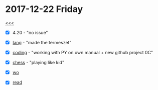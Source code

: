 
2017-12-22 Friday
======

[<<<](https://github.com/ttltrk/0con/blob/master/0con/README.MD)

- [x] 4.20 - "no issue"
- [x] [lang](https://github.com/ttltrk/ELSE/blob/master/LAN/ENG/LAN.MD) - "made the termeszet"
- [x] [coding](https://ttltrk.github.io/ttltrk.github.io/) - "working with PY on own manual + new github project 0C"
- [x] [chess](https://github.com/ttltrk/ELSE/blob/master/CHESS/CHESS.MD) - "playing like kid"
- [x] [wo](https://github.com/ttltrk/ELSE/blob/master/PWR/PWR.MD)
- [x] [read](https://github.com/ttltrk/BKS/blob/master/README.MD)


  
